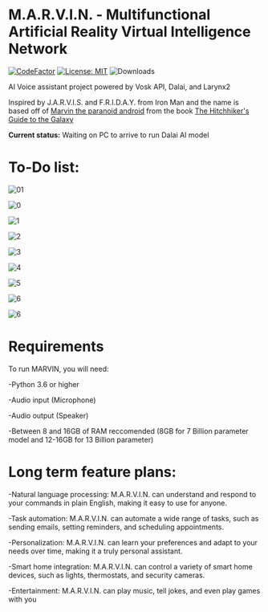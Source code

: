 # M.A.R.V.I.N. - Multifunctional Artificial Reality Virtual Intelligence Network

[![CodeFactor](https://www.codefactor.io/repository/github/fuad-r/m.a.r.v.i.n./badge)](https://www.codefactor.io/repository/github/fuad-r/m.a.r.v.i.n.)
[![License: MIT](https://img.shields.io/badge/License-MIT-yellow.svg)](https://opensource.org/licenses/MIT)
![Downloads](https://shields.io/github/downloads/Fuad-R/M.A.R.V.I.N./total)

AI Voice assistant project powered by Vosk API, Dalai, and Larynx2


Inspired by J.A.R.V.I.S. and F.R.I.D.A.Y. from Iron Man and the name is based off of [Marvin the paranoid android](https://en.wikipedia.org/wiki/Marvin_the_Paranoid_Android) from the book [The Hitchhiker's Guide to the Galaxy](https://en.wikipedia.org/wiki/The_Hitchhiker%27s_Guide_to_the_Galaxy)

**Current status:** Waiting on PC to arrive to run Dalai AI model


# To-Do list:

![01](https://img.shields.io/badge/Complete%20ToDo%20List-Complete-brightgreen)

![0](https://img.shields.io/badge/Rethink%20Name-Complete-brightgreen)

![1](https://img.shields.io/badge/Deploy%20Vosk-Complete-brightgreen)

![2](https://img.shields.io/badge/Integrate%20Vosk-Complete-brightgreen)

![3](https://img.shields.io/badge/Deploy%20Dalai-Incomplete-red)

![4](https://img.shields.io/badge/Integrate%20Dalai-Incomplete-red)

![5](https://img.shields.io/badge/Deploy%20Larynx2-Complete-brightgreen)

![6](https://img.shields.io/badge/Integrate%20Larynx2-Complete-brightgreen)

![6](https://img.shields.io/badge/Add%20more%20functionality-Incomplete-red)

# Requirements

To run MARVIN, you will need:

-Python 3.6 or higher

-Audio input (Microphone)

-Audio output (Speaker)

-Between 8 and 16GB of RAM reccomended (8GB for 7 Billion parameter model and 12-16GB for 13 Billion parameter) 


# Long term feature plans:


-Natural language processing: M.A.R.V.I.N. can understand and respond to your commands in plain English, making it easy to use for anyone.

-Task automation: M.A.R.V.I.N. can automate a wide range of tasks, such as sending emails, setting reminders, and scheduling appointments.

-Personalization: M.A.R.V.I.N. can learn your preferences and adapt to your needs over time, making it a truly personal assistant.

-Smart home integration: M.A.R.V.I.N. can control a variety of smart home devices, such as lights, thermostats, and security cameras.

-Entertainment: M.A.R.V.I.N. can play music, tell jokes, and even play games with you

